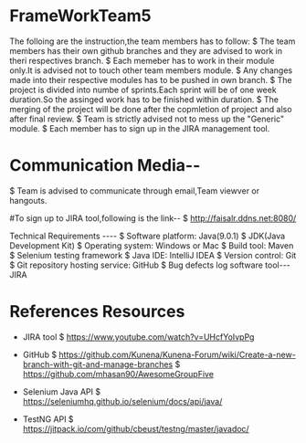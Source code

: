 # FrameWorkTeam5
The folloing are the instruction,the team members has to follow:
$ The team members has their own github branches and they are advised to work in theri respectives branch.
$ Each memeber has to work in their module only.It is advised not to touch other team members module. 
$ Any changes made into their respective modules has to be pushed in own branch.
$ The project is divided into numbe of sprints.Each sprint will be of one week duration.So the assinged work has to be finished within duration.
$ The merging of the project will be done after the copmletion of project and also after final review.
$ Team is strictly advised not to mess up the "Generic" module. 
$ Each member has to sign up in the JIRA management tool.
  
# Communication Media--
$ Team is advised to communicate through email,Team viewver or hangouts.

#To sign up to JIRA tool,following is the link--
$ http://faisalr.ddns.net:8080/
        
Technical Requirements ----
$ Software platform: Java(9.0.1)
$ JDK(Java Development Kit)
$ Operating system: Windows or Mac
$ Build tool: Maven
$ Selenium testing framework
$ Java IDE: IntelliJ IDEA
$ Version control: Git
$ Git repository hosting service: GitHub
$ Bug defects log software tool---JIRA
  
# References Resources
- JIRA tool 
$ https://www.youtube.com/watch?v=UHcfYoIvpPg

- GitHub
$ https://github.com/Kunena/Kunena-Forum/wiki/Create-a-new-branch-with-git-and-manage-branches
$ https://github.com/mhasan90/AwesomeGroupFive

- Selenium Java API
$ https://seleniumhq.github.io/selenium/docs/api/java/

- TestNG API
$ https://jitpack.io/com/github/cbeust/testng/master/javadoc/



  
  
